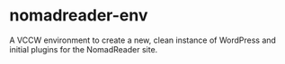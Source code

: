 # nomadreader-env
A VCCW environment to create a new, clean instance of WordPress and initial plugins for the NomadReader site.
